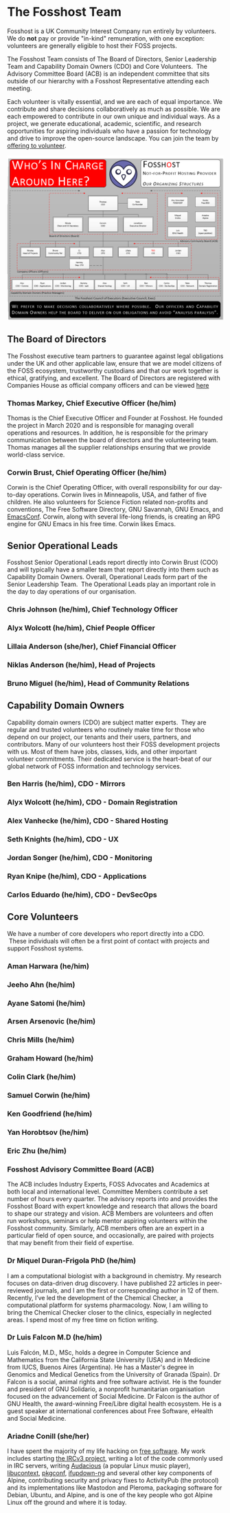 # The Fosshost Team

Fosshost is a UK Community Interest Company run entirely by volunteers. We do **not** pay or provide "in-kind" remuneration, with one exception: volunteers are generally eligible to host their FOSS projects.

The Fosshost Team consists of The Board of Directors, Senior Leadership Team and Capability Domain Owners (CDO) and Core Volunteers.  The Advisory Committee Board (ACB) is an independent committee that sits outside of our hierarchy with a Fosshost Representative attending each meeting.  

Each volunteer is vitally essential, and we are each of equal importance. We contribute and share decisions collaboratively as much as possible. We are each empowered to contribute in our own unique and individual ways. As a project, we generate educational, academic, scientific, and research opportunities for aspiring individuals who have a passion for technology and drive to improve the open-source landscape. You can join the team by [offering to volunteer](/about/volunteering-opportunities).

![](/assets/fosshost-orgchart-20220119.png)

## The Board of Directors

The Fosshost executive team partners to guarantee against legal obligations under the UK and other applicable law, ensure that we are model citizens of the FOSS ecosystem, trustworthy custodians and that our work together is ethical, gratifying, and excellent. The Board of Directors are registered with Companies House as official company officers and can be viewed [here](https://find-and-update.company-information.service.gov.uk/company/13356530/officers)

### Thomas Markey, Chief Executive Officer (he/him) 

Thomas is the Chief Executive Officer and Founder at Fosshost. He founded the project in March 2020 and is responsible for managing overall operations and resources. In addition, he is responsible for the primary communication between the board of directors and the volunteering team. Thomas manages all the supplier relationships ensuring that we provide world-class service.

### Corwin Brust, Chief Operating Officer (he/him)

Corwin is the Chief Operating Officer, with overall responsibility for our day-to-day operations. Corwin lives in Minneapolis, USA, and father of five children. He also volunteers for Science Fiction related non-profits and conventions, The Free Software Directory, GNU Savannah, GNU Emacs, and [EmacsConf](https://emacsconf.org/). Corwin, along with several life-long friends, is creating an RPG engine for GNU Emacs in his free time. Corwin likes Emacs.


## Senior Operational Leads

Fosshost Senior Operational Leads report directly into Corwin Brust (COO) and will typically have a smaller team that report directly into them such as Capability Domain Owners. Overall, Operational Leads form part of the Senior Leadership Team.  The Operational Leads play an important role in the day to day operations of our organisation. 

### Chris Johnson (he/him), Chief Technology Officer

### Alyx Wolcott (he/him), Chief People Officer

### Lillaia Anderson (she/her), Chief Financial Officer

### Niklas Anderson (he/him), Head of Projects

### Bruno Miguel (he/him), Head of Community Relations

## Capability Domain Owners 

Capability domain owners (CDO) are subject matter experts.  They are regular and trusted volunteers who routinely make time for those who depend on our project, our tenants and their users, partners, and contributors. Many of our volunteers host their FOSS development projects with us. Most of them have jobs, classes, kids, and other important volunteer commitments. Their dedicated service is the heart-beat of our global network of FOSS information and technology services. 

### Ben Harris (he/him), CDO - Mirrors

### Alyx Wolcott (he/him), CDO - Domain Registration

### Alex Vanhecke (he/him), CDO - Shared Hosting

### Seth Knights (he/him), CDO - UX

### Jordan Songer (he/him), CDO - Monitoring

### Ryan Knipe (he/him), CDO - Applications

### Carlos Eduardo (he/him), CDO - DevSecOps

## Core Volunteers

We have a number of core developers who report directly into a CDO.  These individuals will often be a first point of contact with projects and support Fosshost systems. 

### Aman Harwara (he/him)

### Jeeho Ahn (he/him)

### Ayane Satomi (he/him)

### Arsen Arsenovic (he/him)

### Chris Mills (he/him)

### Graham Howard (he/him)

### Colin Clark (he/him)

### Samuel Corwin (he/him)

### Ken Goodfriend (he/him)

### Yan Horobtsov (he/him)

### Eric Zhu (he/him)

### Fosshost Advisory Committee Board (ACB)

The ACB includes Industry Experts, FOSS Advocates and Academics at both local and international level. Committee Members contribute a set number of hours every quarter. The advisory reports into and provides the Fosshost Board with expert knowledge and research that allows the board to shape our strategy and vision. ACB Members are volunteers and often run workshops, seminars or help mentor aspiring volunteers within the Fosshost community. Similarly, ACB members often are an expert in a particular field of open source, and occasionally, are paired with projects that may benefit from their field of expertise. 

### Dr Miquel Duran-Frigola PhD (he/him)

I am a computational biologist with a background in chemistry. My research focuses on data-driven drug discovery. I have published 22 articles in peer-reviewed journals, and I am the first or corresponding author in 12 of them. Recently, I’ve led the development of the Chemical Checker, a computational platform for systems pharmacology. Now, I am willing to bring the Chemical Checker closer to the clinics, especially in neglected areas. I spend most of my free time on fiction writing.

### Dr Luis Falcon M.D (he/him)

Luis Falcón, M.D., MSc, holds a degree in Computer Science and Mathematics from the California State University (USA) and in Medicine from IUCS, Buenos Aires (Argentina). He has a Master's degree in Genomics and Medical Genetics from the University of Granada (Spain). Dr Falcon is a social, animal rights and free software activist. He is the founder and president of GNU Solidario, a nonprofit humanitarian organisation focused on the advancement of Social Medicine. Dr Falcon is the author of GNU Health, the award-winning Free/Libre digital health ecosystem. He is a guest speaker at international conferences about Free Software, eHealth and Social Medicine.

### Ariadne Conill (she/her)

I have spent the majority of my life hacking on [free software](https://en.wikipedia.org/wiki/Free_software_movement). My work includes starting [the IRCv3 project](https://ircv3.org/), writing a lot of the code commonly used in IRC servers, writing [Audacious](https://audacious-media-player.org) (a popular Linux music player), [libucontext](https://github.com/kaniini/libucontext), [pkgconf](https://github.com/pkgconf/pkgconf), [ifupdown-ng](https://github.com/ifupdown-ng/ifupdown-ng) and several other key components of Alpine, contributing security and privacy fixes to ActivityPub (the protocol) and its implementations like Mastodon and Pleroma, packaging software for Debian, Ubuntu, and Alpine, and is one of the key people who got Alpine Linux off the ground and where it is today.

